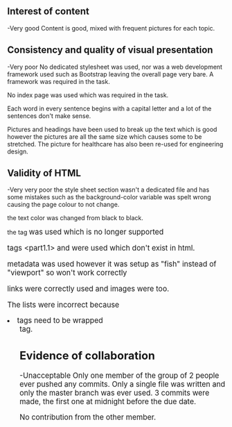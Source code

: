 
Interest of content
-------------------
-Very good
Content is good, mixed with frequent pictures for each topic.

Consistency and quality of visual presentation
-------------------
-Very poor
No dedicated stylesheet was used, nor was a web development framework used such
as Bootstrap leaving the overall page very bare. A framework was required in the task.

No index page was used which was required in the task.

Each word in every sentence begins with a capital letter and a lot of the sentences
don't make sense.

Pictures and headings have been used to break up the text which is good however
the pictures are all the same size which causes some to be stretched. The picture
for healthcare has also been re-used for engineering design.


Validity of HTML
-------------------
-Very very poor
the style sheet section wasn't a dedicated file and has some mistakes such
as the background-color variable was spelt wrong causing the page colour to not change.

the text color was changed from black to black.

the tag <big> was used which is no longer supported

tags <part1> <part1.1> and <part2> were used which don't exist in html.

metadata was used however it was setup as "fish" instead of "viewport" so won't work correctly

links were correctly used and images were too.

The lists were incorrect because <li> tags need to be wrapped <ul> tag.

Evidence of collaboration
-------------------
-Unacceptable
Only one member of the group of 2 people ever pushed any commits.
Only a single file was written and only the master branch was ever used.
3 commits were made, the first one at midnight before the due date.

No contribution from the other member.